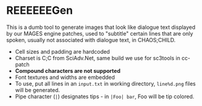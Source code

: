 # REEEEEEGen

This is a dumb tool to generate images that look like dialogue text displayed by our MAGES engine patches, used to "subtitle" certain lines that are only spoken, usually not associated with dialogue text, in CHAOS;CHILD.

- Cell sizes and padding are hardcoded
- Charset is C;C from SciAdv.Net, same build we use for sc3tools in cc-patch
- **Compound characters are not supported**
- Font textures and widths are embedded
- To use, put all lines in an `input.txt` in working directory, `line%d.png` files will be generated.
- Pipe character (`|`) designates tips - in `|Foo| bar`, Foo will be tip colored.